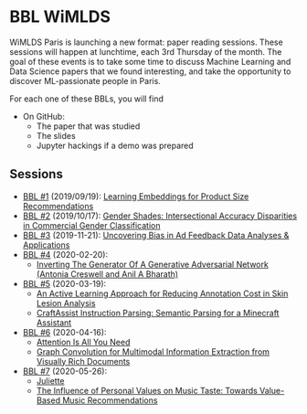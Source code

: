 # BBL WiMLDS

WiMLDS Paris is launching a new format: paper reading sessions. These sessions will happen at lunchtime, each 3rd Thursday of the month. The goal of these events is to take some time to discuss Machine Learning and Data Science papers that we found interesting, and take the opportunity to discover ML-passionate people in Paris.


For each one of these BBLs, you will find
* On GitHub:
  * The paper that was studied
  * The slides
  * Jupyter hackings if a demo was prepared

## Sessions

* [BBL #1](2019-09-19) (2019/09/19): [Learning Embeddings for Product Size Recommendations](2019-09-19/Resources/asos%20-%20size%20reco.pdf)
* [BBL #2](2019-10-17) (2019/10/17): [Gender Shades: Intersectional Accuracy Disparities in Commercial Gender Classification](2019-10-17/Resources/gender_shades.pdf)
* [BBL #3](2019-11-21) (2019-11-21): [Uncovering Bias in Ad Feedback Data Analyses & Applications](2019-11-21/Resources/adfeedback.pdf)
* [BBL #4](2020-02-20) (2020-02-20):
  - [Inverting The Generator Of A Generative Adversarial Network (Antonia Creswell and Anil A Bharath)](2020-02-20/Resources/reverting_gans.pdf)
* [BBL #5](2020-03-19) (2020-03-19):
  - [An Active Learning Approach for Reducing Annotation Cost in Skin Lesion Analysis](2020-03-19/Resources/active_learning.pdf)
  - [CraftAssist Instruction Parsing: Semantic Parsing for a Minecraft Assistant](2020-03-19/Resources/craftassist.pdf)
* [BBL #6](2020-04-16) (2020-04-16):
  - [Attention Is All You Need](2020-04-16/Resources/attention_is_all_you_need.pdf)
  - [Graph Convolution for Multimodal Information Extraction from Visually Rich Documents](2020-04-16/Resources/visually_rich_documents.pdf)
* [BBL #7](2020-05-26) (2020-05-26):
  - [Juliette](2020-05-26/Resources/)
  - [The Influence of Personal Values on Music Taste: Towards Value-Based Music Recommendations](2020-05-26/Resources/music_reco.pdf)
